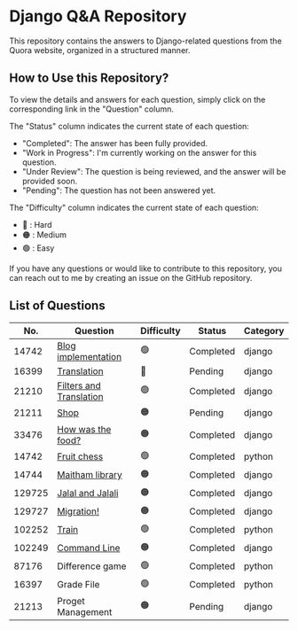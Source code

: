# Django Q&A Repository

This repository contains the answers to Django-related questions from the Quora website, organized in a structured manner.



## How to Use this Repository?

To view the details and answers for each question, simply click on the corresponding link in the "Question" column.

The "Status" column indicates the current state of each question:
- "Completed": The answer has been fully provided.
- "Work in Progress": I'm currently working on the answer for this question.
- "Under Review": The question is being reviewed, and the answer will be provided soon.
- "Pending": The question has not been answered yet.

The "Difficulty" column indicates the current state of each question:
- 🔴 : Hard
- 🟠 : Medium
- 🟢 : Easy

If you have any questions or would like to contribute to this repository, you can reach out to me by creating an issue on the GitHub repository.

## List of Questions

| No. | Question | Difficulty | Status | Category |
| --- | --- | --- | --- | --- |
| 14742 |  [Blog implementation](questions/14742/hints.md) | 🟢 | Completed | django |
| 16399 |  [Translation](questions/16399/hints.md) | 🔴 | Pending| django |
| 21210 |  [Filters and Translation](questions/21210/hints.md) | 🟢 | Completed | django |
| 21211 |  [Shop](questions/21211/hints.md) | 🟠 |  Pending | django |
| 33476 |  [How was the food?](questions/33476/hints.md) | 🟠 | Completed | django |
| 14742 |  [Fruit chess](questions/60134/hints.md) | 🟢 | Completed | python |
| 14744 |  [Maitham library](questions/14744/hints.md) | 🟠 | Completed | django |
| 129725 |  [Jalal and Jalali](questions/129725/hints.md) | 🟠 | Completed | django |
| 129727 |  [Migration!](questions/129727/hints.md) | 🟠 | Completed | django |
| 102252 |  [Train](questions/102252/hints.md) | 🟢 | Completed | python |
| 102249 |  [Command Line](questions/102249/hints.md) | 🟠 | Completed | django |
| 87176 | Difference game| 🟢 | Completed | python |
| 16397 | Grade File| 🟢 | Completed | python |
| 21213 | Proget Management| 🟠 | Pending | django |





